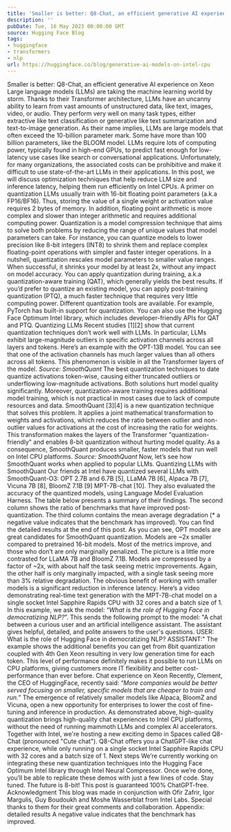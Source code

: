 ```yaml
---
title: 'Smaller is better: Q8-Chat, an efficient generative AI experience on Xeon'
description: ''
pubDate: Tue, 16 May 2023 00:00:00 GMT
source: Hugging Face Blog
tags:
- huggingface
- transformers
- nlp
url: https://huggingface.co/blog/generative-ai-models-on-intel-cpu
---
```


Smaller is better: Q8-Chat, an efficient generative AI experience on Xeon
Large language models (LLMs) are taking the machine learning world by storm. Thanks to their Transformer architecture, LLMs have an uncanny ability to learn from vast amounts of unstructured data, like text, images, video, or audio. They perform very well on many task types, either extractive like text classification or generative like text summarization and text-to-image generation.
As their name implies, LLMs are large models that often exceed the 10-billion parameter mark. Some have more than 100 billion parameters, like the BLOOM model. LLMs require lots of computing power, typically found in high-end GPUs, to predict fast enough for low-latency use cases like search or conversational applications. Unfortunately, for many organizations, the associated costs can be prohibitive and make it difficult to use state-of-the-art LLMs in their applications.
In this post, we will discuss optimization techniques that help reduce LLM size and inference latency, helping them run efficiently on Intel CPUs.
A primer on quantization
LLMs usually train with 16-bit floating point parameters (a.k.a FP16/BF16). Thus, storing the value of a single weight or activation value requires 2 bytes of memory. In addition, floating point arithmetic is more complex and slower than integer arithmetic and requires additional computing power.
Quantization is a model compression technique that aims to solve both problems by reducing the range of unique values that model parameters can take. For instance, you can quantize models to lower precision like 8-bit integers (INT8) to shrink them and replace complex floating-point operations with simpler and faster integer operations.
In a nutshell, quantization rescales model parameters to smaller value ranges. When successful, it shrinks your model by at least 2x, without any impact on model accuracy.
You can apply quantization during training, a.k.a quantization-aware training (QAT), which generally yields the best results. If you’d prefer to quantize an existing model, you can apply post-training quantization (PTQ), a much faster technique that requires very little computing power.
Different quantization tools are available. For example, PyTorch has built-in support for quantization. You can also use the Hugging Face Optimum Intel library, which includes developer-friendly APIs for QAT and PTQ.
Quantizing LLMs
Recent studies [1][2] show that current quantization techniques don’t work well with LLMs. In particular, LLMs exhibit large-magnitude outliers in specific activation channels across all layers and tokens. Here’s an example with the OPT-13B model. You can see that one of the activation channels has much larger values than all others across all tokens. This phenomenon is visible in all the Transformer layers of the model.
*Source: SmoothQuant*
The best quantization techniques to date quantize activations token-wise, causing either truncated outliers or underflowing low-magnitude activations. Both solutions hurt model quality significantly. Moreover, quantization-aware training requires additional model training, which is not practical in most cases due to lack of compute resources and data.
SmoothQuant [3][4] is a new quantization technique that solves this problem. It applies a joint mathematical transformation to weights and activations, which reduces the ratio between outlier and non-outlier values for activations at the cost of increasing the ratio for weights. This transformation makes the layers of the Transformer "quantization-friendly" and enables 8-bit quantization without hurting model quality. As a consequence, SmoothQuant produces smaller, faster models that run well on Intel CPU platforms.
*Source: SmoothQuant*
Now, let’s see how SmoothQuant works when applied to popular LLMs.
Quantizing LLMs with SmoothQuant
Our friends at Intel have quantized several LLMs with SmoothQuant-O3: OPT 2.7B and 6.7B [5], LLaMA 7B [6], Alpaca 7B [7], Vicuna 7B [8], BloomZ 7.1B [9] MPT-7B-chat [10]. They also evaluated the accuracy of the quantized models, using Language Model Evaluation Harness.
The table below presents a summary of their findings. The second column shows the ratio of benchmarks that have improved post-quantization. The third column contains the mean average degradation (* a negative value indicates that the benchmark has improved). You can find the detailed results at the end of this post.
As you can see, OPT models are great candidates for SmoothQuant quantization. Models are ~2x smaller compared to pretrained 16-bit models. Most of the metrics improve, and those who don’t are only marginally penalized.
The picture is a little more contrasted for LLaMA 7B and BloomZ 7.1B. Models are compressed by a factor of ~2x, with about half the task seeing metric improvements. Again, the other half is only marginally impacted, with a single task seeing more than 3% relative degradation.
The obvious benefit of working with smaller models is a significant reduction in inference latency. Here’s a video demonstrating real-time text generation with the MPT-7B-chat model on a single socket Intel Sapphire Rapids CPU with 32 cores and a batch size of 1.
In this example, we ask the model: “*What is the role of Hugging Face in democratizing NLP?*”. This sends the following prompt to the model: "A chat between a curious user and an artificial intelligence assistant. The assistant gives helpful, detailed, and polite answers to the user's questions. USER: What is the role of Hugging Face in democratizing NLP? ASSISTANT:"
The example shows the additional benefits you can get from 8bit quantization coupled with 4th Gen Xeon resulting in very low generation time for each token. This level of performance definitely makes it possible to run LLMs on CPU platforms, giving customers more IT flexibility and better cost-performance than ever before.
Chat experience on Xeon
Recently, Clement, the CEO of HuggingFace, recently said: “*More companies would be better served focusing on smaller, specific models that are cheaper to train and run.*” The emergence of relatively smaller models like Alpaca, BloomZ and Vicuna, open a new opportunity for enterprises to lower the cost of fine-tuning and inference in production. As demonstrated above, high-quality quantization brings high-quality chat experiences to Intel CPU platforms, without the need of running mammoth LLMs and complex AI accelerators.
Together with Intel, we're hosting a new exciting demo in Spaces called Q8-Chat (pronounced "Cute chat"). Q8-Chat offers you a ChatGPT-like chat experience, while only running on a single socket Intel Sapphire Rapids CPU with 32 cores and a batch size of 1.
Next steps
We’re currently working on integrating these new quantization techniques into the Hugging Face Optimum Intel library through Intel Neural Compressor. Once we’re done, you’ll be able to replicate these demos with just a few lines of code.
Stay tuned. The future is 8-bit!
This post is guaranteed 100% ChatGPT-free.
Acknowledgment
This blog was made in conjunction with Ofir Zafrir, Igor Margulis, Guy Boudoukh and Moshe Wasserblat from Intel Labs. Special thanks to them for their great comments and collaboration.
Appendix: detailed results
A negative value indicates that the benchmark has improved.